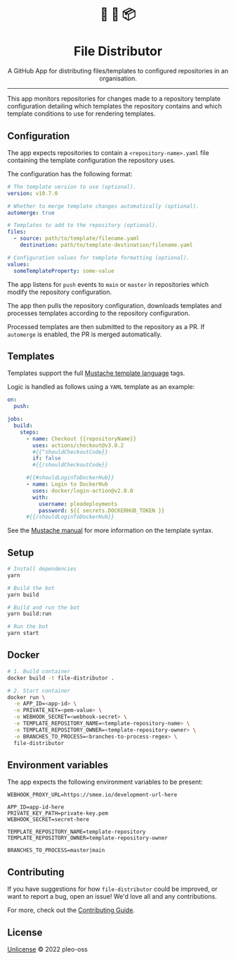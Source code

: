 <h1 align="center">
📄 🔄 📦
</h1>
<h1 align="center"> File Distributor</h1>

<p align="center">A GitHub App for distributing files/templates to configured repositories in an organisation.</p>

---

This app monitors repositories for changes made to a repository template configuration detailing which templates the repository contains and which template conditions to use for rendering templates.

## Configuration
The app expects repositories to contain a `<repository-name>.yaml` file containing the template configuration the repository uses.

The configuration has the following format: 

``` yaml
# The template version to use (optional).
version: v10.7.0

# Whether to merge template changes automatically (optional).
automerge: true

# Templates to add to the repository (optional).
files:           
  - source: path/to/template/filename.yaml
    destination: path/to/template-destination/filename.yaml

# Configuration values for template formatting (optional).
values:          
  someTemplateProperty: some-value
```

The app listens for `push` events to `main` or `master` in repositories which modify the repository configuration. 

The app then pulls the repository configuration, downloads templates and processes templates according to the repository configuration. 

Processed templates are then submitted to the repository as a PR. If `automerge` is enabled, the PR is merged automatically.

## Templates
Templates support the full [Mustache template language](https://mustache.github.io) tags. 

Logic is handled as follows using a `YAML` template as an example:
```yaml
on:
  push:

jobs:
  build:
    steps:
      - name: Checkout {{repositoryName}}
        uses: actions/checkout@v3.0.2
        #{{^shouldCheckoutCode}}
        if: false
        #{{/shouldCheckoutCode}}

      #{{#shouldLoginToDockerHub}}
      - name: Login to DockerHub
        uses: docker/login-action@v2.0.0
        with:
          username: pleodeployments
          password: ${{ secrets.DOCKERHUB_TOKEN }}
      #{{/shouldLoginToDockerHub}}
```

See the [Mustache manual](https://mustache.github.io/mustache.5.html) for more information on the template syntax.

## Setup

```sh
# Install dependencies
yarn

# Build the bot
yarn build

# Build and run the bot
yarn build:run

# Run the bot
yarn start
```

## Docker

```sh
# 1. Build container
docker build -t file-distributor .

# 2. Start container
docker run \
  -e APP_ID=<app-id> \
  -e PRIVATE_KEY=<pem-value> \
  -e WEBHOOK_SECRET=<webhook-secret> \
  -e TEMPLATE_REPOSITORY_NAME=<template-repository-name> \
  -e TEMPLATE_REPOSITORY_OWNER=<template-repository-owner> \
  -e BRANCHES_TO_PROCESS=<branches-to-process-regex> \
  file-distributor
```

## Environment variables
The app expects the following environment variables to be present:
```
WEBHOOK_PROXY_URL=https://smee.io/development-url-here

APP_ID=app-id-here
PRIVATE_KEY_PATH=private-key.pem
WEBHOOK_SECRET=secret-here

TEMPLATE_REPOSITORY_NAME=template-repository
TEMPLATE_REPOSITORY_OWNER=template-repository-owner

BRANCHES_TO_PROCESS=master|main
```

## Contributing

If you have suggestions for how `file-distributor` could be improved, or want to report a bug, open an issue! We'd love all and any contributions.

For more, check out the [Contributing Guide](CONTRIBUTING.md).

## License

[Unlicense](LICENSE) © 2022 pleo-oss
